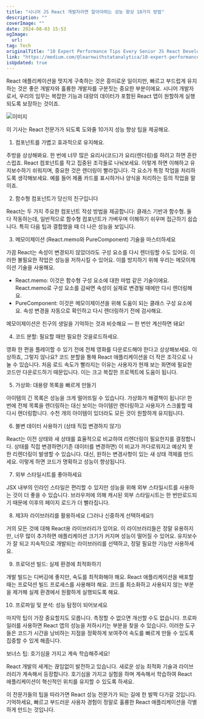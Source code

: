 ```yaml
---
title: "시니어 JS React 개발자라면 알아야하는 성능 향상 10가지 방법"
description: ""
coverImage: ""
date: 2024-08-03 15:53
ogImage:
  url:
tag: Tech
originalTitle: "10 Expert Performance Tips Every Senior JS React Developer Should Know"
link: "https://medium.com/@learnwithstatanalytica/10-expert-performance-tips-every-senior-js-react-developer-should-know-a7d3e469d506"
isUpdated: true
---
```


React 애플리케이션을 멋지게 구축하는 것은 흥미로운 일이지만, 빠르고 부드럽게 유지하는 것은 좋은 개발자와 훌륭한 개발자를 구분짓는 중요한 부분이에요. 시니어 개발자로서, 우리의 임무는 복잡한 기능과 대량의 데이터가 포함된 React 앱이 원할하게 실행되도록 보장하는 것이죠.

![이미지](/assets/img/10ExpertPerformanceTipsEverySeniorJSReactDeveloperShouldKnow_0.png)

이 기사는 React 전문가가 되도록 도와줄 10가지 성능 향상 팁을 제공해요.

1. 컴포넌트를 가볍고 효과적으로 유지해요.

<!-- seedividend - 사각형 -->

<ins class="adsbygoogle"
     style="display:block"
     data-ad-client="ca-pub-4877378276818686"
     data-ad-slot="1898504329"
     data-ad-format="auto"
     data-full-width-responsive="true"></ins>

<script>
     (adsbygoogle = window.adsbygoogle || []).push({});
</script>

주방을 상상해봐요. 한 번에 너무 많은 요리사(코드)가 요리(렌더링)를 하려고 하면 혼란스럽죠. React 컴포넌트를 작고 집중된 조각들로 나눠보세요. 이렇게 하면 이해하고 유지보수하기 쉬워지며, 중요한 것은 렌더링이 빨라집니다. 각 요소가 특정 작업을 처리하도록 생각해보세요. 예를 들어 제품 카드를 표시하거나 양식을 처리하는 등의 작업을 말이죠.

2. 함수형 컴포넌트가 당신의 친구입니다

React는 두 가지 주요한 컴포넌트 작성 방법을 제공합니다: 클래스 기반과 함수형. 둘 다 작동하는데, 일반적으로 함수형 컴포넌트가 가벼우며 이해하기 쉬우며 접근하기 쉽습니다. 특히 다음 팁과 결합했을 때 더 나은 성능을 보입니다.

3. 메모이제이션 (React.memo와 PureComponent) 기술을 마스터하세요

<!-- seedividend - 사각형 -->

<ins class="adsbygoogle"
     style="display:block"
     data-ad-client="ca-pub-4877378276818686"
     data-ad-slot="1898504329"
     data-ad-format="auto"
     data-full-width-responsive="true"></ins>

<script>
     (adsbygoogle = window.adsbygoogle || []).push({});
</script>

가끔 React는 속성이 변경되지 않았더라도 구성 요소를 다시 렌더링할 수도 있어요. 이러한 불필요한 작업은 성능을 저하시킬 수 있어요. 이를 방지하기 위해 우리는 메모이제이션 기술을 사용해요.

- React.memo: 이것은 함수형 구성 요소에 대한 마법 같은 기술이에요. React.memo로 구성 요소를 감싸면 속성이 실제로 변경될 때에만 다시 렌더링해요.
- PureComponent: 이것은 메모이제이션을 위해 도움이 되는 클래스 구성 요소에요. 속성 변경을 자동으로 확인하고 다시 렌더링하기 전에 검사해요.

메모이제이션은 친구의 생일을 기억하는 것과 비슷해요 — 한 번만 계산하면 돼요!

4. 코드 분할: 필요할 때만 필요한 것을로드하세요.

<!-- seedividend - 사각형 -->

<ins class="adsbygoogle"
     style="display:block"
     data-ad-client="ca-pub-4877378276818686"
     data-ad-slot="1898504329"
     data-ad-format="auto"
     data-full-width-responsive="true"></ins>

<script>
     (adsbygoogle = window.adsbygoogle || []).push({});
</script>

영화 한 편을 플레이할 수 있기 전에 전체 영화를 다운로드해야 한다고 상상해보세요. 이상하죠, 그렇지 않나요? 코드 분할을 통해 React 애플리케이션을 더 작은 조각으로 나눌 수 있습니다. 처음 로드 속도가 빨라지는 이유는 사용자가 현재 보는 화면에 필요한 코드만 다운로드하기 때문입니다. 이는 크고 복잡한 프로젝트에 도움이 됩니다.

5. 가상화: 대용량 목록을 빠르게 만들기

아이템의 긴 목록은 성능을 크게 떨어뜨릴 수 있습니다. 가상화가 해결책이 됩니다! 한 번에 전체 목록을 렌더링하는 대신 보이는 아이템만 렌더링하고 사용자가 스크롤할 때 다시 렌더링합니다. 수천 개의 아이템이 있더라도 모든 것이 원할하게 유지됩니다.

6. 불변 데이터 사용하기 (상태 직접 변경하지 않기)

<!-- seedividend - 사각형 -->

<ins class="adsbygoogle"
     style="display:block"
     data-ad-client="ca-pub-4877378276818686"
     data-ad-slot="1898504329"
     data-ad-format="auto"
     data-full-width-responsive="true"></ins>

<script>
     (adsbygoogle = window.adsbygoogle || []).push({});
</script>

React는 이전 상태와 새 상태를 효율적으로 비교하여 리렌더링이 필요한지를 결정합니다. 상태를 직접 변경하면(기존 데이터를 변경하면) 이 비교가 까다로워지고 예상치 못한 리렌더링이 발생할 수 있습니다. 대신, 원하는 변경사항이 있는 새 상태 객체를 만드세요. 이렇게 하면 코드가 명확하고 성능이 향상됩니다.

7. 외부 스타일시트를 좋아하세요

JSX 내부의 인라인 스타일은 편리할 수 있지만 성능을 위해 외부 스타일시트를 사용하는 것이 더 좋을 수 있습니다. 브라우저에 의해 캐시된 외부 스타일시트는 한 번만로드되기 때문에 이후의 페이지 로드가 더 빨라집니다.

8. 제3자 라이브러리를 활용하세요 (그러나 신중하게 선택하세요!)

<!-- seedividend - 사각형 -->

<ins class="adsbygoogle"
     style="display:block"
     data-ad-client="ca-pub-4877378276818686"
     data-ad-slot="1898504329"
     data-ad-format="auto"
     data-full-width-responsive="true"></ins>

<script>
     (adsbygoogle = window.adsbygoogle || []).push({});
</script>

거의 모든 것에 대해 React용 라이브러리가 있어요. 이 라이브러리들은 정말 유용하지만, 너무 많이 추가하면 애플리케이션 크기가 커지며 성능이 떨어질 수 있어요. 유지보수가 잘 되고 지속적으로 개발되는 라이브러리를 선택하고, 정말 필요한 기능만 사용하세요.

9. 프로덕션 빌드: 실제 환경에 최적화하기

개발 빌드는 디버깅에 좋지만, 속도를 최적화해야 해요. React 애플리케이션을 배포할 때는 프로덕션 빌드 프로세스를 사용해야 해요. 코드를 최소화하고 사용되지 않는 부분을 제거해 실제 환경에서 원활하게 실행되도록 해요.

10. 프로파일 및 분석: 성능 탐정이 되어보세요

<!-- seedividend - 사각형 -->

<ins class="adsbygoogle"
     style="display:block"
     data-ad-client="ca-pub-4877378276818686"
     data-ad-slot="1898504329"
     data-ad-format="auto"
     data-full-width-responsive="true"></ins>

<script>
     (adsbygoogle = window.adsbygoogle || []).push({});
</script>

마지막 팁이 가장 중요할지도 모릅니다. 측정할 수 없으면 개선할 수도 없습니다. 프로파일러를 사용하면 React 앱의 성능을 저하시키는 부분을 찾을 수 있습니다. 이러한 도구들은 코드가 시간을 낭비하는 지점을 정확하게 보여주어 속도를 빠르게 만들 수 있도록 집중할 수 있게 해줍니다.

보너스 팁: 호기심을 가지고 계속 학습해주세요!

React 개발의 세계는 끊임없이 발전하고 있습니다. 새로운 성능 최적화 기술과 라이브러리가 계속해서 등장합니다. 호기심을 가지고 실험을 하며 계속해서 학습하여 React 애플리케이션이 혁신적인 위치를 유지할 수 있도록 하세요.

이 전문가들의 팁을 따라가면 React 성능 전문가가 되는 길에 한 발짝 다가갈 것입니다. 기억하세요, 빠르고 부드러운 사용자 경험이 정말로 훌륭한 React 애플리케이션을 각별하게 만드는 것입니다.
